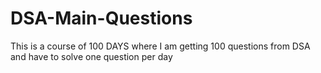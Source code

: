 # DSA-Main-Questions
This is a course of 100 DAYS where I am getting 100 questions from DSA and have to solve one question per day
